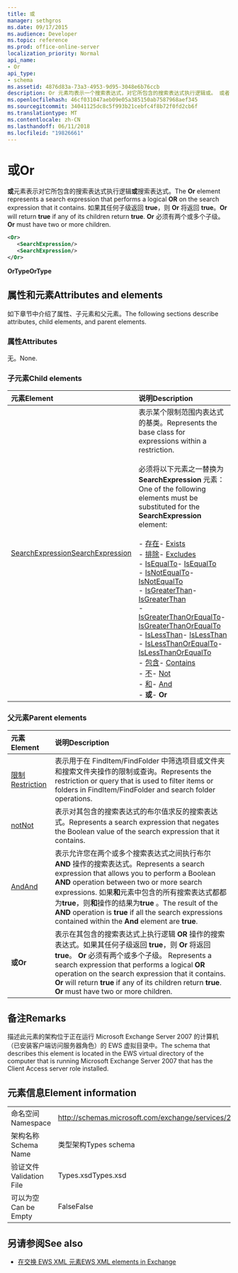```yaml
---
title: 或
manager: sethgros
ms.date: 09/17/2015
ms.audience: Developer
ms.topic: reference
ms.prod: office-online-server
localization_priority: Normal
api_name:
- Or
api_type:
- schema
ms.assetid: 4876d83a-73a3-4953-9d95-3048e6b76ccb
description: Or 元素均表示一个搜索表达式，对它所包含的搜索表达式执行逻辑或。 或者，将返回 true 如果任何其子返回 true。 或必须有两个或多个子。
ms.openlocfilehash: 46cf031047aeb09e05a385150ab7587968aef345
ms.sourcegitcommit: 34041125dc8c5f993b21cebfc4f8b72f0fd2cb6f
ms.translationtype: MT
ms.contentlocale: zh-CN
ms.lasthandoff: 06/11/2018
ms.locfileid: "19826661"
---
```

# <a name="or"></a><span data-ttu-id="9c660-105">或</span><span class="sxs-lookup"><span data-stu-id="9c660-105">Or</span></span>

<span data-ttu-id="9c660-106">**或**元素表示对它所包含的搜索表达式执行逻辑**或**搜索表达式。</span><span class="sxs-lookup"><span data-stu-id="9c660-106">The **Or** element represents a search expression that performs a logical **OR** on the search expression that it contains.</span></span> <span data-ttu-id="9c660-107">如果其任何子级返回 **true**，则 **Or** 将返回 **true**。</span><span class="sxs-lookup"><span data-stu-id="9c660-107">**Or** will return **true** if any of its children return **true**.</span></span> <span data-ttu-id="9c660-108">**Or** 必须有两个或多个子级。</span><span class="sxs-lookup"><span data-stu-id="9c660-108">**Or** must have two or more children.</span></span> 
  
```xml
<Or>
   <SearchExpression/>
   <SearchExpression/>
</Or>
```

 <span data-ttu-id="9c660-109">**OrType**</span><span class="sxs-lookup"><span data-stu-id="9c660-109">**OrType**</span></span>
## <a name="attributes-and-elements"></a><span data-ttu-id="9c660-110">属性和元素</span><span class="sxs-lookup"><span data-stu-id="9c660-110">Attributes and elements</span></span>

<span data-ttu-id="9c660-111">如下章节中介绍了属性、子元素和父元素。</span><span class="sxs-lookup"><span data-stu-id="9c660-111">The following sections describe attributes, child elements, and parent elements.</span></span>
  
### <a name="attributes"></a><span data-ttu-id="9c660-112">属性</span><span class="sxs-lookup"><span data-stu-id="9c660-112">Attributes</span></span>

<span data-ttu-id="9c660-113">无。</span><span class="sxs-lookup"><span data-stu-id="9c660-113">None.</span></span>
  
### <a name="child-elements"></a><span data-ttu-id="9c660-114">子元素</span><span class="sxs-lookup"><span data-stu-id="9c660-114">Child elements</span></span>

|<span data-ttu-id="9c660-115">**元素**</span><span class="sxs-lookup"><span data-stu-id="9c660-115">**Element**</span></span>|<span data-ttu-id="9c660-116">**说明**</span><span class="sxs-lookup"><span data-stu-id="9c660-116">**Description**</span></span>|
|:-----|:-----|
|[<span data-ttu-id="9c660-117">SearchExpression</span><span class="sxs-lookup"><span data-stu-id="9c660-117">SearchExpression</span></span>](searchexpression.md) <br/> | <span data-ttu-id="9c660-118">表示某个限制范围内表达式的基类。</span><span class="sxs-lookup"><span data-stu-id="9c660-118">Represents the base class for expressions within a restriction.</span></span> <br/><br/><span data-ttu-id="9c660-119">必须将以下元素之一替换为 **SearchExpression** 元素：</span><span class="sxs-lookup"><span data-stu-id="9c660-119">One of the following elements must be substituted for the **SearchExpression** element:</span></span> <br/> <br/><span data-ttu-id="9c660-120">- [存在](exists.md)</span><span class="sxs-lookup"><span data-stu-id="9c660-120">- [Exists](exists.md)</span></span> <br/><span data-ttu-id="9c660-121">- [排除](excludes.md)</span><span class="sxs-lookup"><span data-stu-id="9c660-121">- [Excludes](excludes.md)</span></span> <br/><span data-ttu-id="9c660-122">- [IsEqualTo](isequalto.md)</span><span class="sxs-lookup"><span data-stu-id="9c660-122">- [IsEqualTo](isequalto.md)</span></span> <br/><span data-ttu-id="9c660-123">- [IsNotEqualTo](isnotequalto.md)</span><span class="sxs-lookup"><span data-stu-id="9c660-123">- [IsNotEqualTo](isnotequalto.md)</span></span> <br/><span data-ttu-id="9c660-124">- [IsGreaterThan](isgreaterthan.md)</span><span class="sxs-lookup"><span data-stu-id="9c660-124">- [IsGreaterThan](isgreaterthan.md)</span></span> <br/><span data-ttu-id="9c660-125">- [IsGreaterThanOrEqualTo](isgreaterthanorequalto.md)</span><span class="sxs-lookup"><span data-stu-id="9c660-125">- [IsGreaterThanOrEqualTo](isgreaterthanorequalto.md)</span></span> <br/><span data-ttu-id="9c660-126">- [IsLessThan](islessthan.md)</span><span class="sxs-lookup"><span data-stu-id="9c660-126">- [IsLessThan](islessthan.md)</span></span> <br/><span data-ttu-id="9c660-127">- [IsLessThanOrEqualTo](islessthanorequalto.md)</span><span class="sxs-lookup"><span data-stu-id="9c660-127">- [IsLessThanOrEqualTo](islessthanorequalto.md)</span></span> <br/><span data-ttu-id="9c660-128">- [包含](contains.md)</span><span class="sxs-lookup"><span data-stu-id="9c660-128">- [Contains](contains.md)</span></span> <br/><span data-ttu-id="9c660-129">- [不](not.md)</span><span class="sxs-lookup"><span data-stu-id="9c660-129">- [Not](not.md)</span></span> <br/><span data-ttu-id="9c660-130">- [和](and.md)</span><span class="sxs-lookup"><span data-stu-id="9c660-130">- [And](and.md)</span></span> <br/><span data-ttu-id="9c660-131">- **或**</span><span class="sxs-lookup"><span data-stu-id="9c660-131">- **Or**</span></span> <br/> |
   
### <a name="parent-elements"></a><span data-ttu-id="9c660-132">父元素</span><span class="sxs-lookup"><span data-stu-id="9c660-132">Parent elements</span></span>

|<span data-ttu-id="9c660-133">**元素**</span><span class="sxs-lookup"><span data-stu-id="9c660-133">**Element**</span></span>|<span data-ttu-id="9c660-134">**说明**</span><span class="sxs-lookup"><span data-stu-id="9c660-134">**Description**</span></span>|
|:-----|:-----|
|[<span data-ttu-id="9c660-135">限制</span><span class="sxs-lookup"><span data-stu-id="9c660-135">Restriction</span></span>](restriction.md) <br/> |<span data-ttu-id="9c660-136">表示用于在 FindItem/FindFolder 中筛选项目或文件夹和搜索文件夹操作的限制或查询。</span><span class="sxs-lookup"><span data-stu-id="9c660-136">Represents the restriction or query that is used to filter items or folders in FindItem/FindFolder and search folder operations.</span></span>  <br/> |
|[<span data-ttu-id="9c660-137">not</span><span class="sxs-lookup"><span data-stu-id="9c660-137">Not</span></span>](not.md) <br/> |<span data-ttu-id="9c660-138">表示对其包含的搜索表达式的布尔值求反的搜索表达式。</span><span class="sxs-lookup"><span data-stu-id="9c660-138">Represents a search expression that negates the Boolean value of the search expression that it contains.</span></span>  <br/> |
|[<span data-ttu-id="9c660-139">And</span><span class="sxs-lookup"><span data-stu-id="9c660-139">And</span></span>](and.md) <br/> |<span data-ttu-id="9c660-140">表示允许您在两个或多个搜索表达式之间执行布尔 **AND** 操作的搜索表达式。</span><span class="sxs-lookup"><span data-stu-id="9c660-140">Represents a search expression that allows you to perform a Boolean **AND** operation between two or more search expressions.</span></span> <span data-ttu-id="9c660-141">如果**和**元素中包含的所有搜索表达式都都为**true**，则**和**操作的结果为**true** 。</span><span class="sxs-lookup"><span data-stu-id="9c660-141">The result of the **AND** operation is **true** if all the search expressions contained within the **And** element are **true**.</span></span>  <br/> |
|<span data-ttu-id="9c660-142">**或**</span><span class="sxs-lookup"><span data-stu-id="9c660-142">**Or**</span></span> <br/> |<span data-ttu-id="9c660-p104">表示在其包含的搜索表达式上执行逻辑 **OR** 操作的搜索表达式。如果其任何子级返回 **true**，则 **Or** 将返回 **true**。 **Or** 必须有两个或多个子级。  </span><span class="sxs-lookup"><span data-stu-id="9c660-p104">Represents a search expression that performs a logical **OR** operation on the search expression that it contains. **Or** will return **true** if any of its children return **true**. **Or** must have two or more children.  </span></span><br/> |
   
## <a name="remarks"></a><span data-ttu-id="9c660-146">备注</span><span class="sxs-lookup"><span data-stu-id="9c660-146">Remarks</span></span>

<span data-ttu-id="9c660-147">描述此元素的架构位于正在运行 Microsoft Exchange Server 2007 的计算机（已安装客户端访问服务器角色）的 EWS 虚拟目录中。</span><span class="sxs-lookup"><span data-stu-id="9c660-147">The schema that describes this element is located in the EWS virtual directory of the computer that is running Microsoft Exchange Server 2007 that has the Client Access server role installed.</span></span>
  
## <a name="element-information"></a><span data-ttu-id="9c660-148">元素信息</span><span class="sxs-lookup"><span data-stu-id="9c660-148">Element information</span></span>

|||
|:-----|:-----|
|<span data-ttu-id="9c660-149">命名空间</span><span class="sxs-lookup"><span data-stu-id="9c660-149">Namespace</span></span>  <br/> |http://schemas.microsoft.com/exchange/services/2006/types  <br/> |
|<span data-ttu-id="9c660-150">架构名称</span><span class="sxs-lookup"><span data-stu-id="9c660-150">Schema Name</span></span>  <br/> |<span data-ttu-id="9c660-151">类型架构</span><span class="sxs-lookup"><span data-stu-id="9c660-151">Types schema</span></span>  <br/> |
|<span data-ttu-id="9c660-152">验证文件</span><span class="sxs-lookup"><span data-stu-id="9c660-152">Validation File</span></span>  <br/> |<span data-ttu-id="9c660-153">Types.xsd</span><span class="sxs-lookup"><span data-stu-id="9c660-153">Types.xsd</span></span>  <br/> |
|<span data-ttu-id="9c660-154">可以为空</span><span class="sxs-lookup"><span data-stu-id="9c660-154">Can be Empty</span></span>  <br/> |<span data-ttu-id="9c660-155">False</span><span class="sxs-lookup"><span data-stu-id="9c660-155">False</span></span>  <br/> |
   
## <a name="see-also"></a><span data-ttu-id="9c660-156">另请参阅</span><span class="sxs-lookup"><span data-stu-id="9c660-156">See also</span></span>

- [<span data-ttu-id="9c660-157">在交换 EWS XML 元素</span><span class="sxs-lookup"><span data-stu-id="9c660-157">EWS XML elements in Exchange</span></span>](ews-xml-elements-in-exchange.md)

